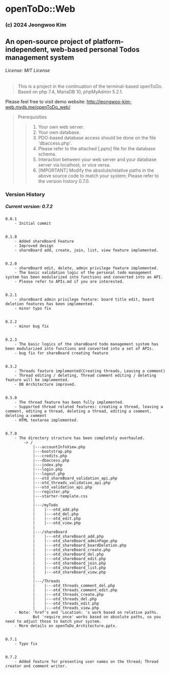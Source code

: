 # openToDo::Web
### (c) 2024 Jeongwoo Kim
## An open-source project of platform-independent, web-based personal Todos management system
###### License: MIT License

> This is a project in the continuation of the terminal-based openToDo.
> Based on php 7.4, MariaDB 10, phpMyAdmin 5.2.1.

Please feel free to visit demo website: http://jeongwoo-kim-web.myds.me/openToDo_web/

> Prerequisities
>> 1. Your own web server.
>> 2. Your own database.
>> 3. PDO-based database access should be done on the file 'dbaccess.php'.
>> 4. Please refer to the attached [.pptx] file for the database schema.
>> 5. Interaction between your web server and your database server via localhost, or vice versa.
>> 6. [IMPORTANT] Modify the absolute/relative paths in the above source code to match your system; Please refer to the version history 0.7.0.

### Version History
##### Current version: 0.7.2

    0.0.1
        - Initial commit


    0.1.0
        - Added shareBoard Feature
        - Improved design
        - shareBoard add, create, join, list, view feature implemented.


    0.2.0
        - shareBoard edit, delete, admin privilege feature implemented.
        - The basic validation logic of the personal todo management system has been modularized into functions and converted into an API.
        - Please refer to APIs.md if you are interested.

    
    0.2.1
        - shareBoard admin privilege feature: board title edit, board deletion features has been implemented.
        - minor typo fix


    0.2.2
        - minor bug fix


    0.2.3
        - The basic logics of the shareBoard todo management system has been modularized into functions and converted into a set of APIs.
        - bug fix for shareBoard creating feature


    0.3.2
        - Threads feature implemented(Creating threads, Leaving a comment)
        - Thread editing / deleting, Thread comment editing / deleting feature will be implemented.
        - DB Architecture improved.

    
    0.5.0
        - The thread feature has been fully implemented.
        - Supported thread related features: creating a thread, leaving a comment, editing a thread, deleting a thread, editing a comment, deleting a comment
        - HTML textarea implemented.


    0.7.0
        - The directory structure has been completely overhauled.
            -> /
                |---accountInfoView.php
                |---bootstrap.php
                |---credits.php
                |---dbaccess.php
                |---index.php
                |---login.php
                |---logout.php
                |---otd_shareBoard_validation_api.php
                |---otd_threads_validation_api.php
                |---otd_validation_api.php
                |---register.php
                |---starter-template.css
                |
                |---/myTodo
                |    |---otd_add.php
                |    |---otd_del.php
                |    |---otd_edit.php
                |    |---otd_view.php
                |
                |---/shareBoard
                |    |---otd_shareBoard_add.php
                |    |---otd_shareBoard_adminPage.php
                |    |---otd_shareBoard_boardDeletion.php
                |    |---otd_shareBoard_create.php
                |    |---otd_shareBoard_del.php
                |    |---otd_shareBoard_edit.php
                |    |---otd_shareBoard_join.php
                |    |---otd_shareBoard_list.php
                |    |---otd_shareBoard_view.php
                |
                |---/Threads
                |    |---otd_threads_comment_del.php
                |    |---otd_threads_comment_edit.php
                |    |---otd_threads_create.php
                |    |---otd_threads_del.php
                |    |---otd_threads_edit.php
                |    |---otd_threads_view.php
        - Note: 'href's and 'Location: 's work based on relative paths.
                But 'require_once' works based on absolute paths, so you need to adjust those to match your system.
        - More details on openToDo_Architecture.pptx.

    
    0.7.1
        - Typo fix

    
    0.7.2
        - Added feature for presenting user names on the thread; Thread creator and comment writer.